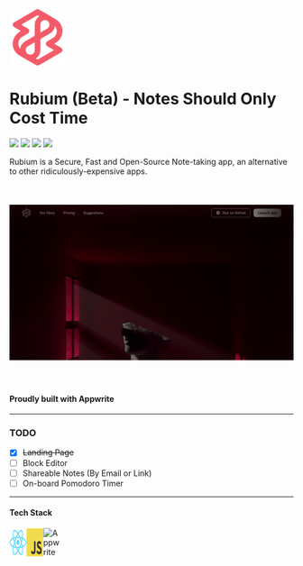  <img height="100" src="/public/rubium-logomark.svg"/>

# Rubium (Beta) - Notes Should Only Cost Time

![](https://img.shields.io/badge/Beta-white)
![](https://img.shields.io/badge/Note_Taking-App-f45b69)
![](https://img.shields.io/github/issues/t4zzlerdeveloper/rubium?color=f45b69)
![](https://img.shields.io/github/license/t4zzlerdeveloper/rubium?color=f45b69)

Rubium is a Secure, Fast and Open-Source Note-taking app, an alternative to other ridiculously-expensive apps. 

  <img style="object-fit:contain" height="350" src="/src/assets/screenshots/landing.gif"/>

#### Proudly built with Appwrite

---

### TODO

- [x] ~~Landing Page~~
- [ ] Block Editor
- [ ] Shareable Notes (By Email or Link)
- [ ] On-board Pomodoro Timer

---

#### Tech Stack
<div style="display:flex;">
  <img width="30" src="https://github.com/devicons/devicon/raw/master/icons/react/react-original.svg"/>
  <img width="30" src="https://github.com/devicons/devicon/raw/master/icons/javascript/javascript-original.svg"/>
  <img width="30" alt="Appwrite" src="https://appwrite.io/assets/logomark/logo.svg"/>
</div>


